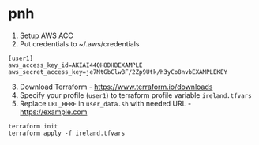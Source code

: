 # pnh

1. Setup AWS ACC
2. Put credentials to ~/.aws/credentials
```
[user1]
aws_access_key_id=AKIAI44QH8DHBEXAMPLE
aws_secret_access_key=je7MtGbClwBF/2Zp9Utk/h3yCo8nvbEXAMPLEKEY
```
3. Download Terraform - https://www.terraform.io/downloads
4. Specify your profile (`user1`) to terraform profile variable `ireland.tfvars`
4. Replace `URL_HERE` in `user_data.sh` with needed URL - https://example.com
```
terraform init
terraform apply -f ireland.tfvars
```
